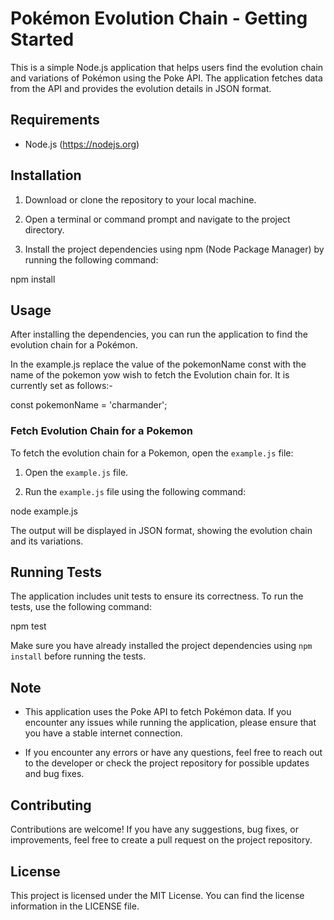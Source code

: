 # Pokémon Evolution Chain - Getting Started

This is a simple Node.js application that helps users find the evolution chain and variations of Pokémon using the Poke API. The application fetches data from the API and provides the evolution details in JSON format.

## Requirements

- Node.js (https://nodejs.org)

## Installation

1. Download or clone the repository to your local machine.

2. Open a terminal or command prompt and navigate to the project directory.

3. Install the project dependencies using npm (Node Package Manager) by running the following command:

npm install

## Usage

After installing the dependencies, you can run the application to find the evolution chain for a Pokémon.

In the example.js replace the value of the pokemonName const with the name of the pokemon yow wish to fetch the Evolution chain for. It is currently set as follows:- 

const pokemonName = 'charmander';


### Fetch Evolution Chain for a Pokemon

To fetch the evolution chain for a Pokemon, open the `example.js` file:

1. Open the `example.js` file.

2. Run the `example.js` file using the following command:

node example.js 

The output will be displayed in JSON format, showing the evolution chain and its variations.

## Running Tests

The application includes unit tests to ensure its correctness. To run the tests, use the following command:

npm test

Make sure you have already installed the project dependencies using `npm install` before running the tests.



## Note

- This application uses the Poke API to fetch Pokémon data. If you encounter any issues while running the application, please ensure that you have a stable internet connection.

- If you encounter any errors or have any questions, feel free to reach out to the developer or check the project repository for possible updates and bug fixes.

## Contributing

Contributions are welcome! If you have any suggestions, bug fixes, or improvements, feel free to create a pull request on the project repository.

## License

This project is licensed under the MIT License. You can find the license information in the LICENSE file.
